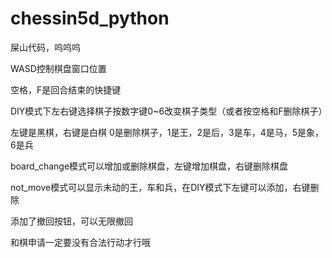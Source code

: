 # chessin5d_python
屎山代码，呜呜呜

WASD控制棋盘窗口位置

空格，F是回合结束的快捷键

DIY模式下左右键选择棋子按数字键0~6改变棋子类型（或者按空格和F删除棋子）

左键是黑棋，右键是白棋
0是删除棋子，1是王，2是后，3是车，4是马，5是象，6是兵

board_change模式可以增加或删除棋盘，左键增加棋盘，右键删除棋盘

not_move模式可以显示未动的王，车和兵，在DIY模式下左键可以添加，右键删除

添加了撤回按钮，可以无限撤回

和棋申请一定要没有合法行动才行哦